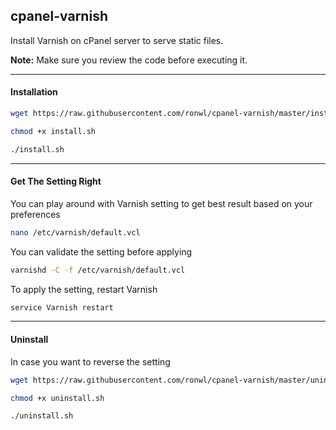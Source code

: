 ## cpanel-varnish

Install Varnish on cPanel server to serve static files.

**Note:** Make sure you review the code before executing it.

---

#### Installation

````bash
wget https://raw.githubusercontent.com/ronwl/cpanel-varnish/master/install.sh
````

````bash
chmod +x install.sh
````

````bash
./install.sh
````

---

#### Get The Setting Right

You can play around with Varnish setting to get best result based on your preferences
````bash
nano /etc/varnish/default.vcl
````

You can validate the setting before applying
````bash
varnishd -C -f /etc/varnish/default.vcl
````

To apply the setting, restart Varnish
````bash
service Varnish restart
````

---

#### Uninstall

In case you want to reverse the setting

````bash
wget https://raw.githubusercontent.com/ronwl/cpanel-varnish/master/uninstall.sh
````

````bash
chmod +x uninstall.sh
````

````bash
./uninstall.sh
